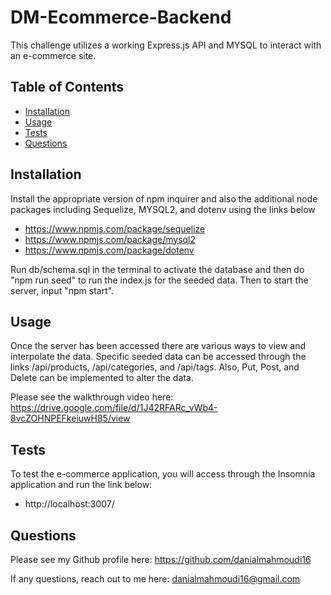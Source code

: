 # DM-Ecommerce-Backend
This challenge utilizes a working Express.js API and MYSQL to interact with an e-commerce site.

## Table of Contents
- [Installation](#installation)
- [Usage](#usage)
- [Tests](#test)
- [Questions](#questions)

## Installation
Install the appropriate version of npm inquirer and also the additional node packages including Sequelize, MYSQL2, and dotenv  using the links below
- https://www.npmjs.com/package/sequelize
- https://www.npmjs.com/package/mysql2
- https://www.npmjs.com/package/dotenv

Run db/schema.sql in the terminal to activate the database and then do "npm run seed" to run the index.js for the seeded data. Then to start the server, input "npm start".

## Usage
Once the server has been accessed there are various ways to view and interpolate the data. Specific seeded data can be accessed through the links /api/products, /api/categories, and /api/tags. Also, Put, Post, and Delete can be implemented to alter the data.

Please see the walkthrough video here:
https://drive.google.com/file/d/1J42RFARc_vWb4-8vcZOHNPEFkeiuwH85/view

## Tests
To test the e-commerce application, you will access through the Insomnia application and run the link below:
- http://localhost:3007/

## Questions
Please see my Github profile here: https://github.com/danialmahmoudi16

If any questions, reach out to me here: danialmahmoudi16@gmail.com